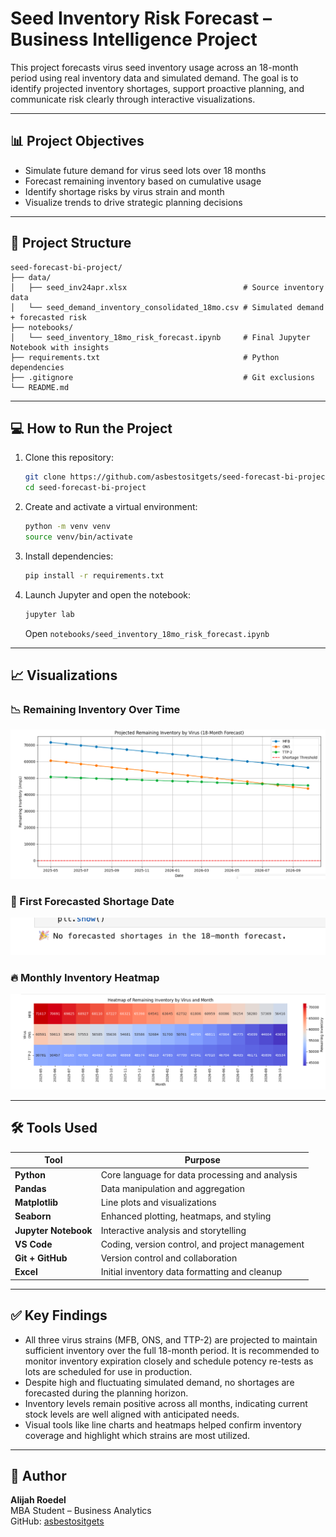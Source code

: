 # Seed Inventory Risk Forecast – Business Intelligence Project

This project forecasts virus seed inventory usage across an 18-month period using real inventory data and simulated demand. The goal is to identify projected inventory shortages, support proactive planning, and communicate risk clearly through interactive visualizations.

---

## 📊 Project Objectives

- Simulate future demand for virus seed lots over 18 months
- Forecast remaining inventory based on cumulative usage
- Identify shortage risks by virus strain and month
- Visualize trends to drive strategic planning decisions

---

## 📁 Project Structure

```text
seed-forecast-bi-project/
├── data/
│   ├── seed_inv24apr.xlsx                          # Source inventory data
│   └── seed_demand_inventory_consolidated_18mo.csv # Simulated demand + forecasted risk
├── notebooks/
│   └── seed_inventory_18mo_risk_forecast.ipynb     # Final Jupyter Notebook with insights
├── requirements.txt                                # Python dependencies
├── .gitignore                                      # Git exclusions
└── README.md
```

---

## 💻 How to Run the Project

1. Clone this repository:
   ```bash
   git clone https://github.com/asbestositgets/seed-forecast-bi-project.git
   cd seed-forecast-bi-project
   ```

2. Create and activate a virtual environment:
   ```bash
   python -m venv venv
   source venv/bin/activate     
   ```

3. Install dependencies:
   ```bash
   pip install -r requirements.txt
   ```

4. Launch Jupyter and open the notebook:
   ```bash
   jupyter lab
   ```
   Open `notebooks/seed_inventory_18mo_risk_forecast.ipynb`

---

## 📈 Visualizations

### 📉 Remaining Inventory Over Time
![Inventory Trend](images/inventory_trend.png)

### 🚨 First Forecasted Shortage Date
![Shortage Forecast](images/shortage_forecast.png)

### 🔥 Monthly Inventory Heatmap
![Inventory Heatmap](images/inventory_heatmap.png)

---

## 🛠 Tools Used

| Tool               | Purpose                                         |
|--------------------|-------------------------------------------------|
| **Python**         | Core language for data processing and analysis |
| **Pandas**         | Data manipulation and aggregation              |
| **Matplotlib**     | Line plots and visualizations                  |
| **Seaborn**        | Enhanced plotting, heatmaps, and styling       |
| **Jupyter Notebook** | Interactive analysis and storytelling        |
| **VS Code**        | Coding, version control, and project management |
| **Git + GitHub**   | Version control and collaboration              |
| **Excel**          | Initial inventory data formatting and cleanup  |

---


## ✅ Key Findings

- All three virus strains (MFB, ONS, and TTP-2) are projected to maintain sufficient inventory over the full 18-month period. It is recommended to monitor inventory expiration closely and schedule potency re-tests as lots are scheduled for use in production. 
- Despite high and fluctuating simulated demand, no shortages are forecasted during the planning horizon.
- Inventory levels remain positive across all months, indicating current stock levels are well aligned with anticipated needs.
- Visual tools like line charts and heatmaps helped confirm inventory coverage and highlight which strains are most utilized.


---

## 👤 Author

**Alijah Roedel**  
MBA Student – Business Analytics  
GitHub: [asbestositgets](https://github.com/asbestositgets)
